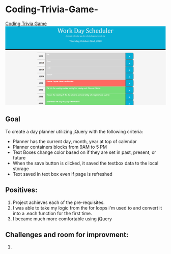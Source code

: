 # Coding-Trivia-Game-

[Coding Trivia Game ](https://ewager1.github.io/Basic-Day-Planner/)
![Website Demo Picture](./Assets/demoPic.png)


## Goal

To create a day planner utilizing jQuery with the following criteria:

- Planner has the current day, month, year at top of calendar 
- Planner containers blocks from 9AM to 5 PM
- Text Boxes change color based on if they are set in past, present, or future
- When the save button is clicked, it saved the textbox data to the local storage
- Text saved in text box even if page is refreshed 

## Positives:

1. Project achieves each of the pre-requisites.
2. I was able to take my logic from the for loops i'm used to and convert it into a .each function for
   the first time. 
3. I became much more comfortable using jQuery 

## Challenges and room for improvment:

1. 
